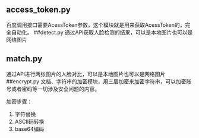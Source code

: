 ## access_token.py
百度调用接口需要AcessToken参数，这个模块就是用来获取AcessToken的，完全自动化。
##detect.py
通过API获取人脸检测的结果，可以是本地图片也可以是网络图片
## match.py
通过API进行两张图片的人脸对比，可以是本地图片也可以是网络图片
##encrypt.py
文档、字符串的加密模块，用三层加密来加密字符串，可以加密账号或者密码等一切涉及安全问题的内容。

加密步骤：<br/>
1. 字符替换<br/>
2. ASCII码转换<br/>
3. base64编码<br/>
